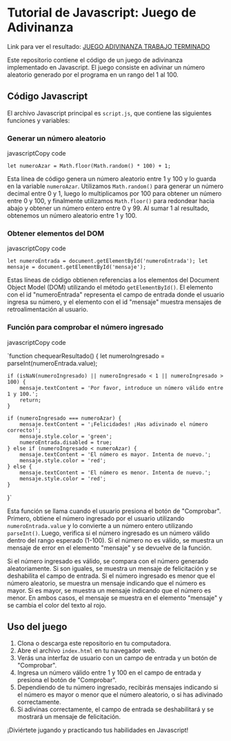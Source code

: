 
# Tutorial de Javascript: Juego de Adivinanza

Link para ver el resultado: [JUEGO ADIVINANZA TRABAJO TERMINADO](https://juego-adivinanza-tutorial-js.netlify.app/)

Este repositorio contiene el código de un juego de adivinanza implementado en Javascript. El juego consiste en adivinar un número aleatorio generado por el programa en un rango del 1 al 100.

## Código Javascript

El archivo Javascript principal es `script.js`, que contiene las siguientes funciones y variables:

### Generar un número aleatorio

javascriptCopy code

`let numeroAzar = Math.floor(Math.random() * 100) + 1;` 

Esta línea de código genera un número aleatorio entre 1 y 100 y lo guarda en la variable `numeroAzar`. Utilizamos `Math.random()` para generar un número decimal entre 0 y 1, luego lo multiplicamos por 100 para obtener un número entre 0 y 100, y finalmente utilizamos `Math.floor()` para redondear hacia abajo y obtener un número entero entre 0 y 99. Al sumar 1 al resultado, obtenemos un número aleatorio entre 1 y 100.

### Obtener elementos del DOM

javascriptCopy code

`let numeroEntrada = document.getElementById('numeroEntrada');
let mensaje = document.getElementById('mensaje');` 

Estas líneas de código obtienen referencias a los elementos del Document Object Model (DOM) utilizando el método `getElementById()`. El elemento con el id "numeroEntrada" representa el campo de entrada donde el usuario ingresa su número, y el elemento con el id "mensaje" muestra mensajes de retroalimentación al usuario.

### Función para comprobar el número ingresado

javascriptCopy code

`function chequearResultado() {
    let numeroIngresado = parseInt(numeroEntrada.value);

    if (isNaN(numeroIngresado) || numeroIngresado < 1 || numeroIngresado > 100) {
        mensaje.textContent = 'Por favor, introduce un número válido entre 1 y 100.';
        return;
    }

    if (numeroIngresado === numeroAzar) {
        mensaje.textContent = '¡Felicidades! ¡Has adivinado el número correcto!';
        mensaje.style.color = 'green';
        numeroEntrada.disabled = true;
    } else if (numeroIngresado < numeroAzar) {
        mensaje.textContent = 'El número es mayor. Intenta de nuevo.';
        mensaje.style.color = 'red';
    } else {
        mensaje.textContent = 'El número es menor. Intenta de nuevo.';
        mensaje.style.color = 'red';
    }
}` 

Esta función se llama cuando el usuario presiona el botón de "Comprobar". Primero, obtiene el número ingresado por el usuario utilizando `numeroEntrada.value` y lo convierte a un número entero utilizando `parseInt()`. Luego, verifica si el número ingresado es un número válido dentro del rango esperado (1-100). Si el número no es válido, se muestra un mensaje de error en el elemento "mensaje" y se devuelve de la función.

Si el número ingresado es válido, se compara con el número generado aleatoriamente. Si son iguales, se muestra un mensaje de felicitación y se deshabilita el campo de entrada. Si el número ingresado es menor que el número aleatorio, se muestra un mensaje indicando que el número es mayor. Si es mayor, se muestra un mensaje indicando que el número es menor. En ambos casos, el mensaje se muestra en el elemento "mensaje" y se cambia el color del texto al rojo.

## Uso del juego

1.  Clona o descarga este repositorio en tu computadora.
2.  Abre el archivo `index.html` en tu navegador web.
3.  Verás una interfaz de usuario con un campo de entrada y un botón de "Comprobar".
4.  Ingresa un número válido entre 1 y 100 en el campo de entrada y presiona el botón de "Comprobar".
5.  Dependiendo de tu número ingresado, recibirás mensajes indicando si el número es mayor o menor que el número aleatorio, o si has adivinado correctamente.
6.  Si adivinas correctamente, el campo de entrada se deshabilitará y se mostrará un mensaje de felicitación.

¡Diviértete jugando y practicando tus habilidades en Javascript!
